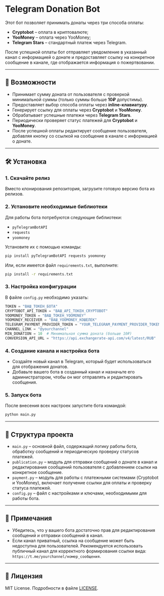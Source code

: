 
# Telegram Donation Bot

Этот бот позволяет принимать донаты через три способа оплаты:

- **Cryptobot** – оплата в криптовалюте;
- **YooMoney** – оплата через YooMoney;
- **Telegram Stars** – стандартный платеж через Telegram.

После успешной оплаты бот отправляет уведомление в указанный канал с информацией о донате и предоставляет ссылку на конкретное сообщение в канале, где отображается информация о пожертвовании.

---

## 🚀 Возможности

- Принимает сумму доната от пользователя с проверкой минимальной суммы (только суммы больше **10₽** допустимы).
- Предоставляет выбор способа оплаты через **inline-клавиатуру**.
- Генерирует ссылку для оплаты через **Cryptobot** и **YooMoney**.
- Обрабатывает успешные платежи через **Telegram Stars**.
- Периодически проверяет статус платежей для **Cryptobot** и **YooMoney**.
- После успешной оплаты редактирует сообщение пользователя, добавляя кнопку со ссылкой на сообщение в канале с информацией о донате.

---

## 🛠 Установка

### 1. Скачайте релиз
Вместо клонирования репозитория, загрузите готовую версию бота из релизов.

### 2. Установите необходимые библиотеки
Для работы бота потребуются следующие библиотеки:

- `pyTelegramBotAPI`
- `requests`
- `yoomoney`

Установите их с помощью команды:

```bash
pip install pyTelegramBotAPI requests yoomoney
```

Или, если имеется файл `requirements.txt`, выполните:

```bash
pip install -r requirements.txt
```

### 3. Настройка конфигурации
В файле `config.py` необходимо указать:

```python
TOKEN = "ВАШ_ТОКЕН_БОТА"
CRYPTOBOT_API_TOKEN = "ВАШ_API_ТОКЕН_CRYPTOBOT"
YOOMONEY_TOKEN = "ВАШ_ТОКЕН_YOOMONEY"
YOOMONEY_RECEIVER = "ВАШ_YOOMONEY_КОШЕЛЕК"
TELEGRAM_PAYMENT_PROVIDER_TOKEN = "YOUR_TELEGRAM_PAYMENT_PROVIDER_TOKEN"
CHANNEL_LINK = "@yourchannel"
MIN_DONATION = 10  # Минимальная сумма доната (больше 10₽)
CONVERSION_API_URL = "https://api.exchangerate-api.com/v4/latest/RUB"
```

### 4. Создание канала и настройка бота
- Создайте новый канал в Telegram, который будет использоваться для отображения донатов.
- Добавьте вашего бота в созданный канал и назначьте его администратором, чтобы он мог отправлять и редактировать сообщения.

### 5. Запуск бота
После внесения всех настроек запустите бота командой:

```bash
python main.py
```

---

## 📂 Структура проекта

- `main.py` – основной файл, содержащий логику работы бота, обработку сообщений и периодическую проверку статусов платежей.
- `publication.py` – модуль для отправки сообщений о донате в канал и редактирования сообщений пользователя с добавлением ссылки на конкретное сообщение.
- `payment.py` – модуль для работы с платежными системами (Cryptobot и YooMoney), включает получение ссылки для оплаты и проверку статуса платежей.
- `config.py` – файл с настройками и ключами, необходимыми для работы бота.

---

## 📝 Примечания

- Убедитесь, что у вашего бота достаточно прав для редактирования сообщений и отправки сообщений в канал.
- Если канал приватный, ссылка на сообщение может быть недоступна для пользователей. Рекомендуется использовать публичный канал для корректного формирования ссылки вида:  
  `https://t.me/yourchannel/номер_сообщения`.

---

## 📄 Лицензия

MIT License. Подробности в файле [LICENSE](LICENSE).
```
